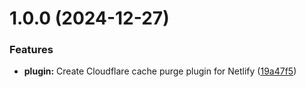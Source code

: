# 1.0.0 (2024-12-27)


### Features

* **plugin:** Create Cloudflare cache purge plugin for Netlify ([19a47f5](https://github.com/Dev0ph3r/netlify-plugin-cloudflare/commit/19a47f5b1607ac58133004cb06d1b5c8bb9b054c))
